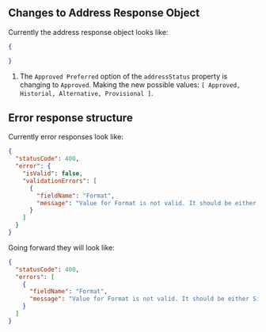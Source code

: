 ## Changes to Address Response Object

Currently the address response object looks like:
```json
{

}
```
1. The `Approved Preferred` option of the `addressStatus` property is changing to `Approved`. Making the new possible values:
```[ Approved, Historial, Alternative, Provisional ]```.

## Error response structure
Currently error responses look like:
```json
{
  "statusCode": 400,
  "error": {
    "isValid": false,
    "validationErrors": [
      {
        "fieldName": "Format",
        "message": "Value for Format is not valid. It should be either Simple or Detailed"
      }
    ]
  }
}
```
Going forward they will look like:
```json
{
  "statusCode": 400,
  "errors": [
    {
      "fieldName": "Format",
      "message": "Value for Format is not valid. It should be either Simple or Detailed"
    }
  ]
}
```
